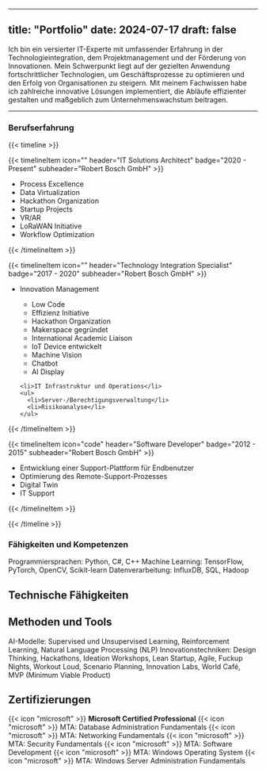 
---
title: "Portfolio"
date: 2024-07-17
draft: false
---

Ich bin ein versierter IT-Experte mit umfassender Erfahrung in der Technologieintegration, dem Projektmanagement und der Förderung von Innovationen. Mein Schwerpunkt liegt auf der gezielten Anwendung fortschrittlicher Technologien, um Geschäftsprozesse zu optimieren und den Erfolg von Organisationen zu steigern. Mit meinem Fachwissen habe ich zahlreiche innovative Lösungen implementiert, die Abläufe effizienter gestalten und maßgeblich zum Unternehmenswachstum beitragen.

---

### Berufserfahrung
{{< timeline >}}

{{< timelineItem icon="" header="IT Solutions Architect" badge="2020 - Present" subheader="Robert Bosch GmbH" >}}
<ul>
    <li>Process Excellence</li>
    <li>Data Virtualization</li>
    <li>Hackathon Organization</li>
    <li>Startup Projects</li>
    <li>VR/AR</li>
    <li>LoRaWAN Initiative</li>
    <li>Workflow Optimization</li>
</ul>
{{< /timelineItem >}}

{{< timelineItem icon="" header="Technology Integration Specialist" badge="2017 - 2020" subheader="Robert Bosch GmbH" >}}
<ul>
    <li>Innovation Management</li>
    <ul>
      <li>Low Code</li>
      <li>Effizienz Initiative</li>
      <li>Hackathon Organization</li>
      <li>Makerspace gegründet</li>
      <li>International Academic Liaison</li>
      <li>IoT Device entwickelt</li>
      <li>Machine Vision</li>
      <li>Chatbot</li>
      <li>AI Display</li>
    </ul>

    <li>IT Infrastruktur und Operations</li>
    <ul>
      <li>Server-/Berechtigungsverwaltung</li>
      <li>Risikoanalyse</li>
    </ul>
</ul>
{{< /timelineItem >}}

{{< timelineItem icon="code" header="Software Developer" badge="2012 - 2015" subheader="Robert Bosch GmbH" >}}
<ul>
    <li>Entwicklung einer Support-Plattform für Endbenutzer</li>
    <li>Optimierung des Remote-Support-Prozesses</li>
    <li>Digital Twin</li>
    <li>IT Support</li>
</ul>
{{< /timelineItem >}}

{{< /timeline >}}


### Fähigkeiten und Kompetenzen
Programmiersprachen: Python, C#, C++
Machine Learning: TensorFlow, PyTorch, OpenCV, Scikit-learn
Datenverarbeitung: InfluxDB, SQL, Hadoop

## Technische Fähigkeiten

## Methoden und Tools
AI-Modelle: Supervised und Unsupervised Learning, Reinforcement Learning, Natural Language Processing (NLP)
Innovationstechniken: Design Thinking, Hackathons, Ideation Workshops, Lean Startup, Agile, Fuckup Nights, Workout Loud, Scenario Planning, Innovation Labs, World Café, MVP (Minimum Viable Product)

## Zertifizierungen
{{< icon "microsoft" >}} **Microsoft Certified Professional**
{{< icon "microsoft" >}} MTA: Database Administration Fundamentals
{{< icon "microsoft" >}} MTA: Networking Fundamentals
{{< icon "microsoft" >}} MTA: Security Fundamentals
{{< icon "microsoft" >}} MTA: Software Development 
{{< icon "microsoft" >}} MTA: Windows Operating System
{{< icon "microsoft" >}} MTA: Windows Server Administration Fundamentals
